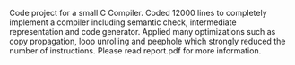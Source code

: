 Code project for a small C Compiler.
Coded 12000 lines to completely implement a compiler including semantic check, intermediate representation and code generator.
Applied many optimizations such as copy propagation, loop unrolling and peephole which strongly reduced the number of instructions.
Please read report.pdf for more information.

